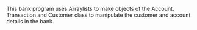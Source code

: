 This bank program uses Arraylists to make objects of the Account, Transaction and Customer class to manipulate the customer and account details in the bank. 
